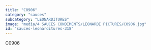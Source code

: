 ```yaml
---
title: "C0906"
category: "sauces"
subcategory: "LEONARDITURES"
image: "media/4 SAUCES CONDIMENTS/LEONARDI PICTURES/C0906.jpg"
id: "sauces-leonarditures-318"
---
```


C0906
